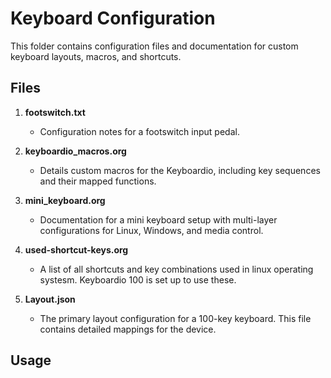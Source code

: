 # Keyboard Configuration

This folder contains configuration files and documentation for custom keyboard layouts, macros, and shortcuts.

## Files

1. **footswitch.txt**
   - Configuration notes for a footswitch input pedal.

2. **keyboardio_macros.org**
   - Details custom macros for the Keyboardio, including key sequences and their mapped functions.

3. **mini_keyboard.org**
   - Documentation for a mini keyboard setup with multi-layer configurations for Linux, Windows, and media control.

4. **used-shortcut-keys.org**
   - A list of all shortcuts and key combinations used in linux operating systesm. Keyboardio 100 is set up to use these.

5. **Layout.json**
   - The primary layout configuration for a 100-key keyboard. This file contains detailed mappings for the device.

## Usage
